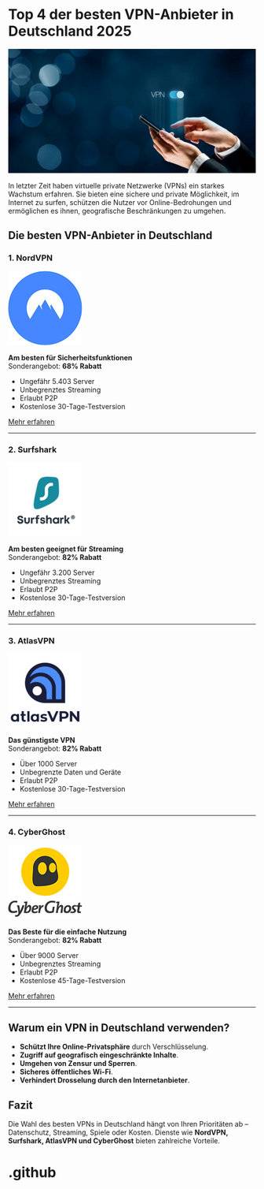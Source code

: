 # Top 4 der besten VPN-Anbieter in Deutschland 2025

![VPN Hauptbild](https://github.com/Bester-VPN/.github/blob/main/images/vpn-heder.jpg)

In letzter Zeit haben virtuelle private Netzwerke (VPNs) ein starkes Wachstum erfahren. Sie bieten eine sichere und private Möglichkeit, im Internet zu surfen, schützen die Nutzer vor Online-Bedrohungen und ermöglichen es ihnen, geografische Beschränkungen zu umgehen.

## Die besten VPN-Anbieter in Deutschland

### 1. NordVPN

![NordVPN Logo](https://github.com/Bester-VPN/.github/blob/main/images/nordvpn-logo.jpg)

**Am besten für Sicherheitsfunktionen**  
Sonderangebot: **68% Rabatt**  

- Ungefähr 5.403 Server  
- Unbegrenztes Streaming  
- Erlaubt P2P  
- Kostenlose 30-Tage-Testversion  

[Mehr erfahren](https://go.nordvpn.net/aff_c?offer_id=15&aff_id=118656&url_id=902)

---

### 2. Surfshark

![Surfshark Logo](https://github.com/Bester-VPN/.github/blob/main/images/surfshark.jpg)

**Am besten geeignet für Streaming**  
Sonderangebot: **82% Rabatt**  

- Ungefähr 3.200 Server  
- Unbegrenztes Streaming  
- Erlaubt P2P  
- Kostenlose 30-Tage-Testversion  

[Mehr erfahren](https://go.nordvpn.net/aff_c?offer_id=15&aff_id=118656&url_id=902)

---

### 3. AtlasVPN

![AtlasVPN Logo](https://github.com/Bester-VPN/.github/blob/main/images/atlasvpn-logo.jpg)

**Das günstigste VPN**  
Sonderangebot: **82% Rabatt**  

- Über 1000 Server  
- Unbegrenzte Daten und Geräte  
- Erlaubt P2P  
- Kostenlose 30-Tage-Testversion  

[Mehr erfahren](https://go.nordvpn.net/aff_c?offer_id=15&aff_id=118656&url_id=902)

---

### 4. CyberGhost

![CyberGhost Logo](https://github.com/Bester-VPN/.github/blob/main/images/logo-cyberghost.jpg)

**Das Beste für die einfache Nutzung**  
Sonderangebot: **82% Rabatt**  

- Über 9000 Server  
- Unbegrenztes Streaming  
- Erlaubt P2P  
- Kostenlose 45-Tage-Testversion  

[Mehr erfahren](https://www.cyberghostvpn.com/)

---

## Warum ein VPN in Deutschland verwenden?

- **Schützt Ihre Online-Privatsphäre** durch Verschlüsselung.  
- **Zugriff auf geografisch eingeschränkte Inhalte**.  
- **Umgehen von Zensur und Sperren**.  
- **Sicheres öffentliches Wi-Fi**.  
- **Verhindert Drosselung durch den Internetanbieter**.  

## Fazit

Die Wahl des besten VPNs in Deutschland hängt von Ihren Prioritäten ab – Datenschutz, Streaming, Spiele oder Kosten. Dienste wie **NordVPN, Surfshark, AtlasVPN und CyberGhost** bieten zahlreiche Vorteile.



# .github
